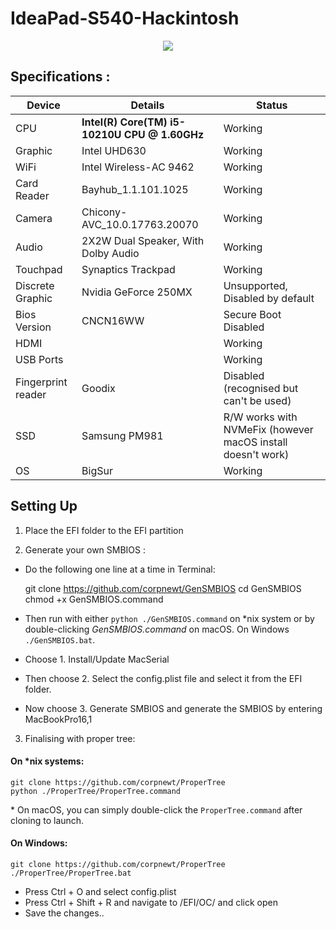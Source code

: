 # IdeaPad-S540-Hackintosh  
<p align="center">
  <img src="https://user-images.githubusercontent.com/47772616/104133915-8ffaf100-53ac-11eb-83f9-ed528b47670c.png" />
</p>

## Specifications :  

Device | Details | Status |
------------ | ------------- | ------------- | 
CPU | **Intel(R) Core(TM) i5-10210U CPU @ 1.60GHz** | Working |
Graphic | Intel UHD630 | Working |
WiFi | Intel Wireless-AC 9462 | Working |
Card Reader | Bayhub_1.1.101.1025 | Working |
Camera | Chicony-AVC_10.0.17763.20070 | Working |
Audio | 2X2W Dual Speaker, With Dolby Audio | Working |
Touchpad | Synaptics Trackpad | Working |
Discrete Graphic | Nvidia GeForce 250MX | Unsupported, Disabled by default |
Bios Version | CNCN16WW | Secure Boot Disabled |
HDMI |    | Working |
USB Ports |      | Working |
Fingerprint reader | Goodix| Disabled (recognised but can't be used) |
SSD | Samsung PM981  | R/W works with NVMeFix (however macOS install doesn't work) |
OS | BigSur | Working |

## Setting Up 

1. Place the EFI folder to the EFI partition

2. Generate your own SMBIOS :

- Do the following one line at a time in Terminal:

    git clone https://github.com/corpnewt/GenSMBIOS
    cd GenSMBIOS
    chmod +x GenSMBIOS.command
    
- Then run with either `python ./GenSMBIOS.command` on *nix system or by double-clicking *GenSMBIOS.command* on macOS.
On Windows `./GenSMBIOS.bat`.

- Choose 1. Install/Update MacSerial

- Then choose 2. Select the config.plist file and select it from the EFI folder. 

- Now choose 3. Generate SMBIOS and generate the SMBIOS by entering MacBookPro16,1

3. Finalising with proper tree:  

#### On *nix systems:

```
git clone https://github.com/corpnewt/ProperTree
python ./ProperTree/ProperTree.command
```

\* On macOS, you can simply double-click the `ProperTree.command` after cloning to launch.

#### On Windows:

```
git clone https://github.com/corpnewt/ProperTree
./ProperTree/ProperTree.bat
```

- Press Ctrl + O and select config.plist   
- Press Ctrl + Shift + R and navigate to /EFI/OC/ and click open 
- Save the changes..
